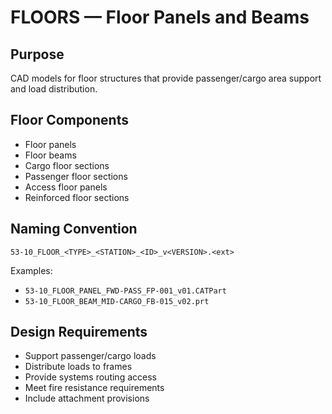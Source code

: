 # FLOORS — Floor Panels and Beams

## Purpose

CAD models for floor structures that provide passenger/cargo area support and load distribution.

## Floor Components

- Floor panels
- Floor beams
- Cargo floor sections
- Passenger floor sections
- Access floor panels
- Reinforced floor sections

## Naming Convention

```
53-10_FLOOR_<TYPE>_<STATION>_<ID>_v<VERSION>.<ext>
```

Examples:
- `53-10_FLOOR_PANEL_FWD-PASS_FP-001_v01.CATPart`
- `53-10_FLOOR_BEAM_MID-CARGO_FB-015_v02.prt`

## Design Requirements

- Support passenger/cargo loads
- Distribute loads to frames
- Provide systems routing access
- Meet fire resistance requirements
- Include attachment provisions
